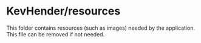 # KevHender/resources

This folder contains resources (such as images) needed by the application. This file can
be removed if not needed.
